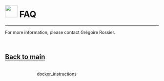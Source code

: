 # <img border="0" src="https://www.svgrepo.com/show/83019/faq-button.svg" width="40" height="40"> FAQ

***

For more information, please contact Grégoire Rossier.

<br/>

## [Back to main](README.md)

<span style="color:white">As a last resource in case you are having installation issues, please try following these [docker_instructions](docker_instructions.md)</span>
